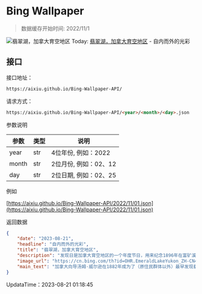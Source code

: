 # Bing Wallpaper

> 数据缓存开始时间: 2022/11/1

![翡翠湖，加拿大育空地区](https://cn.bing.com/th?id=OHR.EmeraldLakeYukon_ZH-CN4281156537_1920x1080.webp)
Today: [翡翠湖，加拿大育空地区](https://cn.bing.com/th?id=OHR.EmeraldLakeYukon_ZH-CN4281156537_1920x1080.webp) - 自内而外的光彩

## 接口

接口地址：

```html
https://aixiu.github.io/Bing-Wallpaper-API/
```

请求方式：

```html
https://aixiu.github.io/Bing-Wallpaper-API/<year>/<month>/<day>.json
```

参数说明

| 参数 | 类型 | 说明 |
| - | - | - |
| year | str | 4位年份, 例如：2022 |
| month | str | 2位月份, 例如：02、12 |
| day | str | 2位日期, 例如：02、25 |

例如

[https://aixiu.github.io/Bing-Wallpaper-API/2022/11/01.json](https://aixiu.github.io/Bing-Wallpaper-API/2022/11/01.json)

返回数据

```json
{
    "date": "2023-08-21",
    "headline": "自内而外的光彩",
    "title": "翡翠湖，加拿大育空地区",
    "description": "发现日是加拿大育空地区的一个年度节日，用来纪念1896年在富矿溪发现金矿，这个发现开启了克朗代克淘金热，进而推动了育空领地的建立。淘金热吸引了数以千计的淘金者来此寻找财富，推动了重大的经济和社会变革。",
    "image_url": "https://cn.bing.com/th?id=OHR.EmeraldLakeYukon_ZH-CN4281156537_1920x1080.webp",
    "main_text": "加拿大向导汤姆·威尔逊在1882年成为了（原住民群体以外）最早发现翡翠湖的人。"
}
```

UpdataTime：2023-08-21 01:18:45
